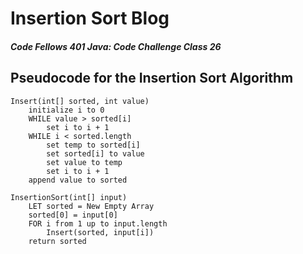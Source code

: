 # Insertion Sort Blog
##### Code Fellows 401 Java: Code Challenge Class 26

## Pseudocode for the Insertion Sort Algorithm

```
Insert(int[] sorted, int value)
    initialize i to 0
    WHILE value > sorted[i]
        set i to i + 1
    WHILE i < sorted.length
        set temp to sorted[i]
        set sorted[i] to value
        set value to temp
        set i to i + 1
    append value to sorted

InsertionSort(int[] input)
    LET sorted = New Empty Array
    sorted[0] = input[0]
    FOR i from 1 up to input.length
        Insert(sorted, input[i])
    return sorted
```

